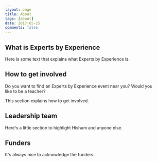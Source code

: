 ```yaml
---
layout: page
title: About
tags: [about]
date: 2017-05-25
comments: false
---
```

    
## What is Experts by Experience

Here is some text that explains what Experts by Experience is.

## How to get involved

Do you want to find an Experts by Experience event near you? Would you like to be a teacher?

This section explains how to get involved.

## Leadership team

Here's a little section to highlight Hisham and anyone else.

## Funders

It's always nice to acknowledge the funders.
